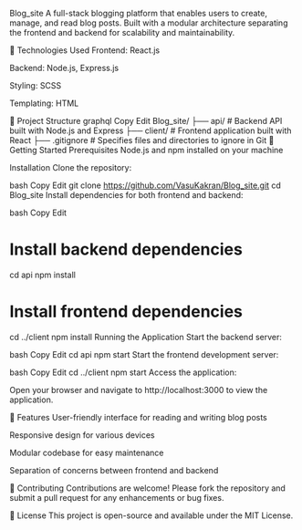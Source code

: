 Blog_site
A full-stack blogging platform that enables users to create, manage, and read blog posts. Built with a modular architecture separating the frontend and backend for scalability and maintainability.

🔧 Technologies Used
Frontend: React.js

Backend: Node.js, Express.js

Styling: SCSS

Templating: HTML

📁 Project Structure
graphql
Copy
Edit
Blog_site/
├── api/           # Backend API built with Node.js and Express
├── client/        # Frontend application built with React
├── .gitignore     # Specifies files and directories to ignore in Git
🚀 Getting Started
Prerequisites
Node.js and npm installed on your machine

Installation
Clone the repository:

bash
Copy
Edit
git clone https://github.com/VasuKakran/Blog_site.git
cd Blog_site
Install dependencies for both frontend and backend:

bash
Copy
Edit
# Install backend dependencies
cd api
npm install

# Install frontend dependencies
cd ../client
npm install
Running the Application
Start the backend server:

bash
Copy
Edit
cd api
npm start
Start the frontend development server:

bash
Copy
Edit
cd ../client
npm start
Access the application:

Open your browser and navigate to http://localhost:3000 to view the application.

📄 Features
User-friendly interface for reading and writing blog posts

Responsive design for various devices

Modular codebase for easy maintenance

Separation of concerns between frontend and backend

🤝 Contributing
Contributions are welcome! Please fork the repository and submit a pull request for any enhancements or bug fixes.

📄 License
This project is open-source and available under the MIT License.
